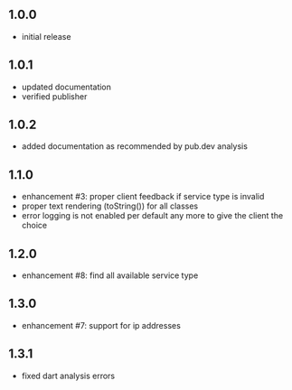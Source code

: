 ## 1.0.0

* initial release

## 1.0.1

* updated documentation
* verified publisher

## 1.0.2

* added documentation as recommended by pub.dev analysis

## 1.1.0

* enhancement #3: proper client feedback if service type is invalid
* proper text rendering (toString()) for all classes
* error logging is not enabled per default any more to give the client the choice

## 1.2.0

* enhancement #8: find all available service type

## 1.3.0

* enhancement #7: support for ip addresses

## 1.3.1

* fixed dart analysis errors
